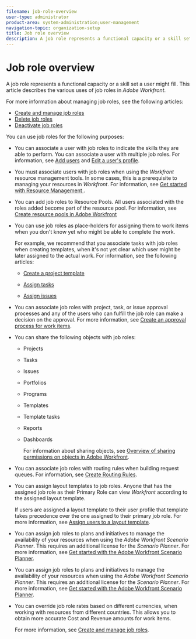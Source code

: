 ```yaml
---
filename: job-role-overview
user-type: administrator
product-area: system-administration;user-management
navigation-topic: organization-setup
title: Job role overview
description: A job role represents a functional capacity or a skill set a user might fill. This article describes the various uses of job roles in Adobe Workfront.
---
```


# Job role overview

A job role represents a functional capacity or a skill set a user might fill.&nbsp;This article describes the various uses of job roles in&nbsp;*Adobe Workfront*. 

For more information about managing job roles, see the following articles:

* [Create and manage job roles](../../../administration-and-setup/set-up-workfront/organizational-setup/create-manage-job-roles.md) 
* [Delete job roles](../../../administration-and-setup/set-up-workfront/organizational-setup/delete-job-roles.md) 
* [Deactivate job roles](../../../administration-and-setup/set-up-workfront/organizational-setup/deactivate-job-roles.md)

You can use job roles for the following purposes:

<ul> 
 <li> <p>You can associate a user with job roles to indicate the skills they are able to perform. You can associate a user with multiple job roles. For information, see <a href="../../../administration-and-setup/add-users/create-and-manage-users/add-users.md" class="MCXref xref" xrefformat="{para}">Add users</a> and <a href="../../../administration-and-setup/add-users/create-and-manage-users/edit-a-users-profile.md" class="MCXref xref" xrefformat="{para}">Edit a user's profile</a>. </p> </li> 
 <li> <p>You must associate users with job roles when using the <em>Workfront</em> resource management tools.&nbsp;In some cases, this is a prerequisite to managing your resources in <em>Workfront</em>. For information, see <a href="../../../resource-mgmt/resource-mgmt-overview/get-started-resource-management.md" class="MCXref xref" xrefformat="{para}">Get started with Resource Management </a>. </p> </li> 
 <li> <p>You can add job roles to Resource Pools. All users associated with the roles added become part of the resource pool. For information, see <a href="../../../resource-mgmt/resource-planning/resource-pools/create-resource-pools.md" class="MCXref xref" xrefformat="{para}">Create resource pools in Adobe Workfront</a></p> </li> 
 <li> <p>You can use job roles as place-holders for assigning them to work items when you don't know yet who might be able to complete the work. </p> <p>For example, we recommend that you associate tasks with job roles when creating templates, when it's not yet clear which user might be later assigned to the actual work. For information, see the following articles:</p> 
  <ul> 
   <li> <p><a href="../../../manage-work/projects/create-and-manage-templates/create-template.md" class="MCXref xref" xrefformat="{para}">Create a project template</a> </p> </li> 
   <li> <p><a href="../../../manage-work/tasks/assign-tasks/assign-tasks.md" class="MCXref xref" xrefformat="{para}">Assign tasks</a> </p> </li> 
   <li> <p><a href="../../../manage-work/issues/manage-issues/assign-issues.md" class="MCXref xref" xrefformat="{para}">Assign issues</a> </p> </li> 
  </ul> </li> 
 <li> <p>You can associate job roles with project, task, or issue approval processes and any of the users who can fulfill the job role can make a decision on the approval. For more information, see <a href="../../../administration-and-setup/customize-workfront/configure-approval-milestone-processes/create-approval-processes.md" class="MCXref xref" xrefformat="{para}">Create an approval process for work items</a>.</p> </li> 
 <li> <p>You can share the following objects with job roles:</p> 
  <ul> 
   <li> <p>Projects</p> </li> 
   <li> <p>Tasks</p> </li> 
   <li> <p>Issues</p> </li> 
   <li> <p>Portfolios</p> </li> 
   <li> <p>Programs</p> </li> 
   <li> <p>Templates</p> </li> 
   <li> <p>Template tasks</p> </li> 
   <li> <p>Reports</p> </li> 
   <li> <p>Dashboards</p> <p>For information about sharing objects, see <a href="../../../workfront-basics/grant-and-request-access-to-objects/sharing-permissions-on-objects-overview.md" class="MCXref xref" xrefformat="{para}">Overview of sharing permissions on objects in Adobe Workfront</a>. </p> </li> 
  </ul> </li> 
 <li> <p>You can associate job roles with routing rules when building request queues.&nbsp;For information, see <a href="../../../manage-work/requests/create-and-manage-request-queues/create-routing-rules.md" class="MCXref xref" xrefformat="{para}">Create Routing Rules</a>. </p> </li> 
 <li> <p>You can assign layout templates to job roles. Anyone that has the assigned job role as their Primary Role can view <em>Workfront</em> according to the assigned layout template. </p> <note type="note">
   If users are assigned a layout template to their user profile that template takes precedence over the one assigned to their primary job role.&nbsp;For more information, see 
   <a href="../../../administration-and-setup/customize-workfront/use-layout-templates/assign-users-to-layout-template.md" class="MCXref xref" xrefformat="{para}">Assign users to a layout template</a>. 
  </note> </li> <draft-comment>
  <li data-mc-conditions="QuicksilverOrClassic.Quicksilver"> <p>You can assign job roles to plans and initiatives to manage the availability of your resources when using the <em>Adobe Workfront Scenario Planner</em>. This requires an additional license for the <em>Scenario Planner</em>. For more information, see <a href="../../../scenario-planner/get-started-with-scenario-planning.md" class="MCXref xref" xrefformat="{para}">Get started with the Adobe Workfront Scenario Planner</a>. </p> </li>
 </draft-comment>
 <li data-mc-conditions="QuicksilverOrClassic.Quicksilver"> <p>You can assign job roles to plans and initiatives to manage the availability of your resources when using the <em>Adobe Workfront Scenario Planner</em>. This requires an additional license for the <em>Scenario Planner</em>. For more information, see <a href="../../../scenario-planner/get-started-with-scenario-planning.md" class="MCXref xref" xrefformat="{para}">Get started with the Adobe Workfront Scenario Planner</a>. </p> </li> 
 <li> <p><span>You can override job role rates based on different currencies, when working with resources from different countries.&nbsp;This allows you to obtain more accurate Cost and&nbsp;Revenue amounts for work items.</span> </p> <p><span>For more information, see</span> <a href="../../../administration-and-setup/set-up-workfront/organizational-setup/create-manage-job-roles.md" class="MCXref xref" xrefformat="{para}">Create and manage job roles</a>. </p> </li> 
</ul>

&nbsp;
